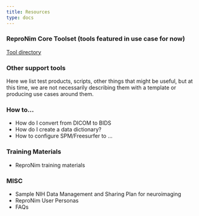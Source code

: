 ```yaml
---
title: Resources
type: docs
---
```


### ReproNim Core Toolset (tools featured in use case for now)

[Tool directory](tools/index.html)

### Other support tools

Here we list test products, scripts, other things that might be useful, but at this time, we are not necessarily describing them with a template or producing use cases around them. 

### How to… 

- How do I convert from DICOM to BIDS
- How do I create a data dictionary?
- How to configure SPM/Freesurfer to …

### Training Materials
- ReproNim training materials


### MISC
- Sample NIH Data Management and Sharing Plan for neuroimaging
- ReproNim User Personas
- FAQs
